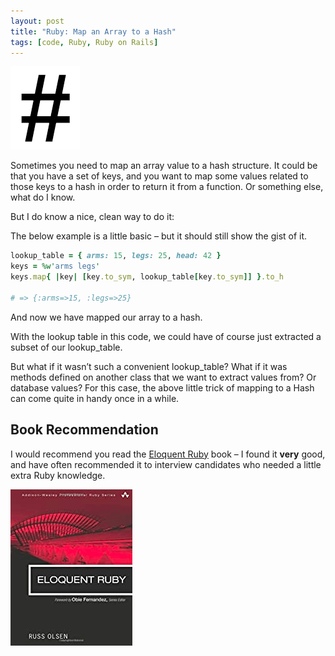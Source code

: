 ```yaml
---
layout: post
title: "Ruby: Map an Array to a Hash"
tags: [code, Ruby, Ruby on Rails]
---
```


![ruby-map-array-to-hash](/assets/2014-05-08-ruby-map-array-to-hash/sharp.png)

Sometimes you need to map an array value to a hash structure. It could be that you have a set of keys, and you want to map some values related to those keys to a hash in order to return it from a function. Or something else, what do I know. 

But I do know a nice, clean way to do it:

The below example is a little basic – but it should still show the gist of it.

```ruby
lookup_table = { arms: 15, legs: 25, head: 42 }
keys = %w'arms legs'
keys.map{ |key| [key.to_sym, lookup_table[key.to_sym]] }.to_h

# => {:arms=>15, :legs=>25}
```

And now we have mapped our array to a hash.

With the lookup table in this code, we could have of course just extracted a subset of our lookup\_table. 

But what if it wasn’t such a convenient lookup\_table? What if it was methods defined on another class that we want to extract values from? Or database values? For this case, the above little trick of mapping to a Hash can come quite in handy once in a while.

## Book Recommendation
I would recommend you read the [Eloquent Ruby](https://amzn.to/3pkdkQZ) book – I found it **very** good, and have often recommended it to interview candidates who needed a little extra Ruby knowledge.

[![Recommended Ruby book: Eloquent Ruby](/assets/books/addison_wesley_eloquent_ruby.png)](https://amzn.to/3pkdkQZ)

